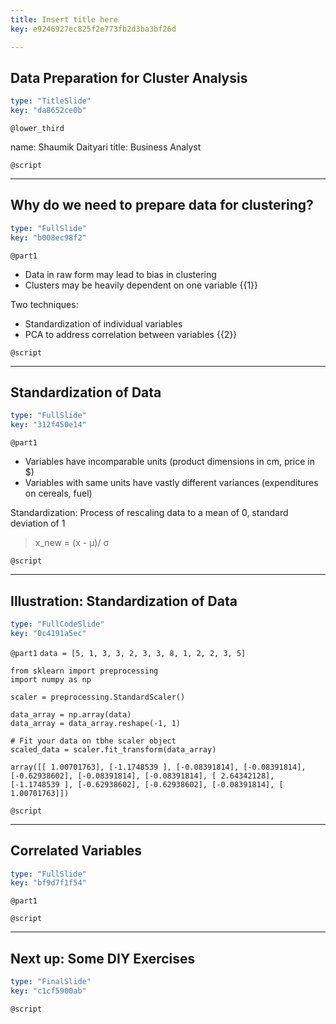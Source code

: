 ```yaml
---
title: Insert title here
key: e9246927ec825f2e773fb2d3ba3bf26d

---
```

## Data Preparation for Cluster Analysis

```yaml
type: "TitleSlide"
key: "da8652ce0b"
```

`@lower_third`

name: Shaumik Daityari
title: Business Analyst


`@script`



---
## Why do we need to prepare data for clustering?

```yaml
type: "FullSlide"
key: "b008ec98f2"
```

`@part1`
- Data in raw form may lead to bias in clustering
- Clusters may be heavily dependent on one variable
{{1}}

Two techniques:
- Standardization of individual variables
- PCA to address correlation between variables
{{2}}


`@script`



---
## Standardization of Data

```yaml
type: "FullSlide"
key: "312f450e14"
```

`@part1`
- Variables have incomparable units (product dimensions in cm, price in $)
- Variables with same units have vastly different variances (expenditures on cereals, fuel)

Standardization: Process of rescaling data to a mean of 0, standard deviation of 1
> x_new = (x - μ)/ σ


`@script`



---
## Illustration: Standardization of Data

```yaml
type: "FullCodeSlide"
key: "0c4191a5ec"
```

`@part1`
`data = [5, 1, 3, 3, 2, 3, 3, 8, 1, 2, 2, 3, 5]`

```
from sklearn import preprocessing
import numpy as np

scaler = preprocessing.StandardScaler()

data_array = np.array(data)
data_array = data_array.reshape(-1, 1)

# Fit your data on tbhe scaler object
scaled_data = scaler.fit_transform(data_array)
```

`array([[ 1.00701763],
       [-1.1748539 ],
       [-0.08391814],
       [-0.08391814],
       [-0.62938602],
       [-0.08391814],
       [-0.08391814],
       [ 2.64342128],
       [-1.1748539 ],
       [-0.62938602],
       [-0.62938602],
       [-0.08391814],
       [ 1.00701763]])`


`@script`



---
## Correlated Variables

```yaml
type: "FullSlide"
key: "bf9d7f1f54"
```

`@part1`



`@script`



---
## Next up: Some DIY Exercises

```yaml
type: "FinalSlide"
key: "c1cf5900ab"
```

`@script`


